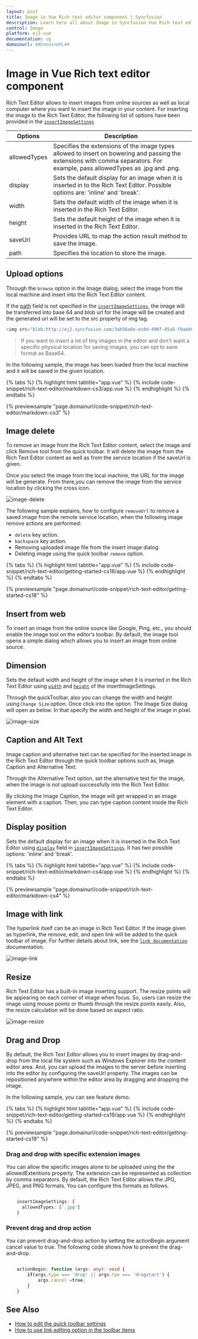 ```yaml
---
layout: post
title: Image in Vue Rich text editor component | Syncfusion
description: Learn here all about Image in Syncfusion Vue Rich text editor component of Syncfusion Essential JS 2 and more.
control: Image 
platform: ej2-vue
documentation: ug
domainurl: ##DomainURL##
---
```


# Image in Vue Rich text editor component

Rich Text Editor allows to insert images from online sources as well as local computer where you want to insert the image in your content. For inserting the image to the Rich Text Editor, the following list of options have been provided in the [`insertImageSettings`](https://ej2.syncfusion.com/vue/documentation/api/rich-text-editor/imageSettings/#imagesettings)

| Options | Description |
|----------------|---------|
| allowedTypes | Specifies the extensions of the image types allowed to insert on bowering and passing the extensions with comma separators. For example, pass allowedTypes as .jpg and .png.|
| display | Sets the default display for an image when it is inserted in to the Rich Text Editor. Possible options are: 'inline' and 'break'.|
| width | Sets the default width of the image when it is inserted in the Rich Text Editor.|
| height | Sets the default height of the image when it is inserted in the Rich Text Editor.|
| saveUrl | Provides URL to map the action result method to save the image.|
| path | Specifies the location to store the image.|

## Upload options

Through the `browse` option in the Image dialog, select the image from the local machine and insert into the Rich Text Editor content.

If the [path](https://ej2.syncfusion.com/vue/documentation/api/rich-text-editor/imageSettings/#path) field is not specified in the [`insertImageSettings`](https://ej2.syncfusion.com/vue/documentation/api/rich-text-editor/imageSettings/#imagesettings), the image will be transferred into base 64 and blob url for the image will be created and the generated url will be set to the src property of img tag.

```ts
<img src="blob:http://ej2.syncfusion.com/3ab56a6e-ec0d-490f-85a5-f0aeb0ad8879" >

```

> If you want to insert a lot of tiny images in the editor and don't want a specific physical location for saving images, you can opt to save format as Base64.

In the following sample, the image has been loaded from the local machine and it will be saved in the given location.

{% tabs %}
{% highlight html tabtitle="app.vue" %}
{% include code-snippet/rich-text-editor/markdown-cs3/app.vue %}
{% endhighlight %}
{% endtabs %}
        
{% previewsample "page.domainurl/code-snippet/rich-text-editor/markdown-cs3" %}

## Image delete

To remove an image from the Rich Text Editor content, select the image and click Remove tool from the quick toolbar. It will delete the image from the Rich Text Editor content as well as from the service location if the saveUrl is given.

Once you select the image from the local machine, the URL for the image will be generate. From there,you can remove the image from the service location by clicking the cross icon.

![image-delete](./images/image-del.png)

The following sample explains, how to configure `removeUrl` to remove a saved image from the remote service location, when the following image remove actions are performed:

* `delete` key action.
* `backspace` key action.
* Removing uploaded image file from the insert image dialog.
* Deleting image using the quick toolbar `remove` option.

{% tabs %}
{% highlight html tabtitle="app.vue" %}
{% include code-snippet/rich-text-editor/getting-started-cs18/app.vue %}
{% endhighlight %}
{% endtabs %}
        
{% previewsample "page.domainurl/code-snippet/rich-text-editor/getting-started-cs18" %}

## Insert from web

To insert an image from the online source like Google, Ping, etc., you should enable the image tool on the editor’s toolbar. By default, the image tool opens a simple dialog which allows you to insert an image from online source.

## Dimension

Sets the default width and height of the image when it is inserted in the Rich Text Editor using [`width`](../api/rich-text-editor/imageSettings/#width) and [`height`](https://ej2.syncfusion.com/vue/documentation/api/rich-text-editor/imageSettings/#height) of the insertImageSettings.

Through the quickToolbar, also you can change the width and height using `Change Size` option. Once click into the option. The Image Size dialog will open as below. In that specify the width and height of the image in pixel.

![image-size](./images/image-size.png)

## Caption and Alt Text

Image caption and alternative text can be specified for the inserted image in the Rich Text Editor through the quick toolbar options such as, Image Caption and Alternative Text.

Through the Alternative Text option, set the alternative text for the image, when the image is not upload successfully into the Rich Text Editor.

By clicking the Image Caption, the image will get wrapped in an image element with a caption. Then, you can type caption content inside the Rich Text Editor.

## Display position

Sets the default display for an image when it is inserted in the Rich Text Editor using [`display`](https://ej2.syncfusion.com/vue/documentation/api/rich-text-editor/imageSettings/#display) field in [`insertImageSettings`](https://ej2.syncfusion.com/vue/documentation/api/rich-text-editor/imageSettings/#imagesettings). It has two possible options: 'inline' and 'break'.

{% tabs %}
{% highlight html tabtitle="app.vue" %}
{% include code-snippet/rich-text-editor/markdown-cs4/app.vue %}
{% endhighlight %}
{% endtabs %}
        
{% previewsample "page.domainurl/code-snippet/rich-text-editor/markdown-cs4" %}

## Image with link

The hyperlink itself can be an image in Rich Text Editor. If the image given as hyperlink, the remove, edit, and open link will be added to the quick toolbar of image. For further details about link, see the [`link documentation`](./link) documentation.

![image-link](./images/image-link.png)

## Resize

Rich Text Editor has a built-in image inserting support.  The resize points will be appearing on each corner of image when focus. So, users can resize the image using mouse points or thumb through the resize points easily. Also, the resize calculation will be done based on aspect ratio.

![image-resize](./images/image-resize.png)

## Drag and Drop

By default, the Rich Text Editor allows you to insert images by drag-and-drop from the local file system such as Windows Explorer into the content editor area. And, you can upload the images to the server before inserting into the editor by configuring the saveUrl property. The images can be repositioned anywhere within the editor area by dragging and dropping the image.

In the following sample, you can see feature demo.

{% tabs %}
{% highlight html tabtitle="app.vue" %}
{% include code-snippet/rich-text-editor/getting-started-cs19/app.vue %}
{% endhighlight %}
{% endtabs %}
        
{% previewsample "page.domainurl/code-snippet/rich-text-editor/getting-started-cs19" %}

### Drag and drop with specific extension images

You can allow the specific images alone to be uploaded using the the allowedExtentions property. The extension can be represented as collection by comma separators. By default, the Rich Text Editor allows the JPG, JPEG, and PNG formats. You can configure this formats as follows.

```ts

    insertImageSettings: {
      allowedTypes: ['.jpg']
    }

```

### Prevent drag and drop action

You can prevent drag-and-drop action by setting the actionBegin argument cancel value to true. The following code shows how to prevent the drag-and-drop.

```ts

    actionBegin: function (args: any): void {
        if(args.type === 'drop' || args.tpe === 'dragstart') {
            args.cancel =true;
        }
    }

```

## See Also

* [How to edit the quick toolbar settings](./toolbar#quick-inline-toolbar)
* [How to use link editing option in the toolbar items](./link)